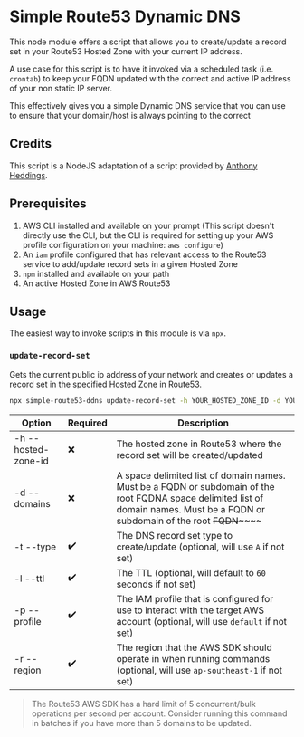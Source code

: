 # Simple Route53 Dynamic DNS

This node module offers a script that allows you to create/update a record set in your Route53 Hosted Zone with your current IP address.

A use case for this script is to have it invoked via a scheduled task (i.e. `crontab`) to keep your FQDN updated with the correct and active IP address of your non static IP server.

This effectively gives you a simple Dynamic DNS service that you can use to ensure that your domain/host is always pointing to the correct 

## Credits

This script is a NodeJS adaptation of a script provided by [Anthony Heddings](https://www.cloudsavvyit.com/3103/how-to-roll-your-own-dynamic-dns-with-aws-route-53/).

## Prerequisites

1. AWS CLI installed and available on your prompt (This script doesn't directly use the CLI, but the CLI is required for setting up your AWS profile configuration on your machine: `aws configure`)
2. An `iam` profile configured that has relevant access to the Route53 service to add/update record sets in a given Hosted Zone 
3. `npm` installed and available on your path
4. An active Hosted Zone in AWS Route53

## Usage

The easiest way to invoke scripts in this module is via `npx`.

### `update-record-set`

Gets the current public ip address of your network and creates or updates a record set in the specified Hosted Zone in Route53.

```bash
npx simple-route53-ddns update-record-set -h YOUR_HOSTED_ZONE_ID -d YOUR_DOMAIN_NAME_1 YOUR_DOMAIN_NAME_2 [-t RECORD_SET_TYPE -l TTL -p YOUR_IAM_PROFILE -r YOUR_AWS_REGION]
```

| Option              | Required           | Description                                                                                                                                                                      |
| ------------------- | ------------------ | -------------------------------------------------------------------------------------------------------------------------------------------------------------------------------- |
| -h --hosted-zone-id | :x:                | The hosted zone in Route53 where the record set will be created/updated                                                                                                          |
| -d --domains        | :x:                | A space delimited list of domain names. Must be a FQDN or subdomain of the root FQDNA space delimited list of domain names. Must be a FQDN or subdomain of the root ~~FQDN~~~~~~ |
| -t --type           | :heavy_check_mark: | The DNS record set type to create/update (optional, will use `A` if not set)                                                                                                     |
| -l --ttl            | :heavy_check_mark: | The TTL (optional, will default to `60` seconds if not set)                                                                                                                      |
| -p --profile        | :heavy_check_mark: | The IAM profile that is configured for use to interact with the target AWS account (optional, will use `default` if not set)                                                     |
| -r --region         | :heavy_check_mark: | The region that the AWS SDK should operate in when running commands (optional, will use `ap-southeast-1` if not set)                                                             |


> The Route53 AWS SDK has a hard limit of 5 concurrent/bulk operations per second per account. Consider running this command in batches if you have more than 5 domains to be updated.